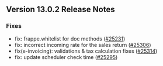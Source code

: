 ## Version 13.0.2 Release Notes

### Fixes
- fix: frappe.whitelist for doc methods ([#25231](https://github.com/netmanthan/ShoperPrimeHO/pull/25231))
- fix: incorrect incoming rate for the sales return ([#25306](https://github.com/netmanthan/ShoperPrimeHO/pull/25306))
- fix(e-invoicing): validations & tax calculation fixes ([#25314](https://github.com/netmanthan/ShoperPrimeHO/pull/25314))
- fix: update scheduler check time ([#25295](https://github.com/netmanthan/ShoperPrimeHO/pull/25295))
